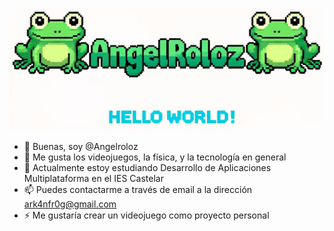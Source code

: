 ![banner](./img/banner.jpg)
- 👋 Buenas, soy @Angelroloz
- 👀 Me gusta los videojuegos, la física, y la tecnología en general
- 🌱 Actualmente estoy estudiando Desarrollo de Aplicaciones Multiplataforma en el IES Castelar
- 📫 Puedes contactarme a través de email a la dirección ark4nfr0g@gmail.com
- ⚡ Me gustaría crear un videojuego como proyecto personal

